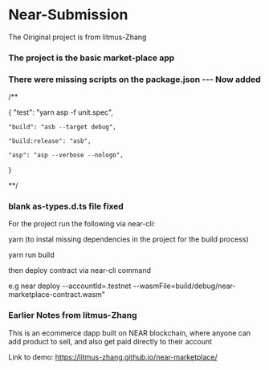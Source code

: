 # Near-Submission

The Oiriginal project is from litmus-Zhang

### The project is the basic market-place app
### There were missing scripts on the package.json --- Now added 
/** 

{
    "test": "yarn asp -f unit.spec",

    "build": "asb --target debug",

    "build:release": "asb",

    "asp": "asp --verbose --nologo",

}

**/
### blank as-types.d.ts file fixed

For the project run the following via near-cli:

yarn (to instal missing dependencies in the project for the build process)

yarn run build

then deploy contract via near-cli command 

e.g near deploy --accountId=<my-near-wallet-accountname>.testnet --wasmFile=build/debug/near-marketplace-contract.wasm" 


### Earlier Notes from litmus-Zhang
This is an ecommerce dapp built on NEAR blockchain, where anyone can  add product to sell, and also get paid directly to their account


Link to demo: https://litmus-zhang.github.io/near-marketplace/
